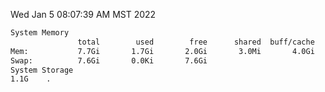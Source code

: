 Wed Jan  5 08:07:39 AM MST 2022
```bash
System Memory
               total        used        free      shared  buff/cache   available
Mem:           7.7Gi       1.7Gi       2.0Gi       3.0Mi       4.0Gi       5.5Gi
Swap:          7.6Gi       0.0Ki       7.6Gi
System Storage
1.1G	.
```
```bash
